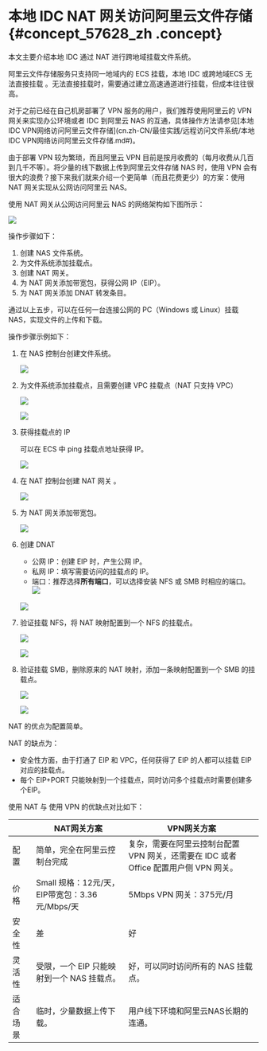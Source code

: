 # 本地 IDC NAT 网关访问阿里云文件存储 {#concept_57628_zh .concept}

本文主要介绍本地 IDC 通过 NAT 进行跨地域挂载文件系统。

阿里云文件存储服务只支持同一地域内的 ECS 挂载，本地 IDC 或跨地域ECS 无法直接挂载 。无法直接挂载时，需要通过建立高速通道进行挂载，但成本往往很高。

对于之前已经在自己机房部署了 VPN 服务的用户，我们推荐使用阿里云的 VPN 网关来实现办公环境或者 IDC 到阿里云 NAS 的互通，具体操作方法请参见[本地IDC VPN网络访问阿里云文件存储](cn.zh-CN/最佳实践/远程访问文件系统/本地IDC VPN网络访问阿里云文件存储.md#)。

由于部署 VPN 较为繁琐，而且阿里云 VPN 目前是按月收费的（每月收费从几百到几千不等）。将少量的线下数据上传到阿里云文件存储 NAS 时，使用 VPN 会有很大的浪费？接下来我们就来介绍一个更简单（而且花费更少）的方案：使用 NAT 网关实现从公网访问阿里云 NAS。

使用 NAT 网关从公网访问阿里云 NAS 的网络架构如下图所示：

![](http://static-aliyun-doc.oss-cn-hangzhou.aliyuncs.com/assets/img/18706/155488984613110_zh-CN.png)

操作步骤如下：

1.  创建 NAS 文件系统。
2.  为文件系统添加挂载点。
3.  创建 NAT 网关。
4.  为 NAT 网关添加带宽包，获得公网 IP（EIP）。
5.  为 NAT 网关添加 DNAT 转发条目。

通过以上五步，可以在任何一台连接公网的 PC（Windows 或 Linux）挂载 NAS，实现文件的上传和下载。

操作步骤示例如下：

1.  在 NAS 控制台创建文件系统。

    ![](http://static-aliyun-doc.oss-cn-hangzhou.aliyuncs.com/assets/img/18706/155488984613111_zh-CN.png)

2.  为文件系统添加挂载点，且需要创建 VPC 挂载点（NAT 只支持 VPC）

    ![](http://static-aliyun-doc.oss-cn-hangzhou.aliyuncs.com/assets/img/18706/155488984613112_zh-CN.png)

    ![](http://static-aliyun-doc.oss-cn-hangzhou.aliyuncs.com/assets/img/18706/155488984613113_zh-CN.png)

3.  获得挂载点的 IP

    可以在 ECS 中 ping 挂载点地址获得 IP。

    ![](http://static-aliyun-doc.oss-cn-hangzhou.aliyuncs.com/assets/img/18706/155488984613114_zh-CN.png)

4.  在 NAT 控制台创建 NAT 网关 。

    ![](http://static-aliyun-doc.oss-cn-hangzhou.aliyuncs.com/assets/img/18706/155488984613115_zh-CN.png)

5.  为 NAT 网关添加带宽包。

    ![](http://static-aliyun-doc.oss-cn-hangzhou.aliyuncs.com/assets/img/18706/155488984613116_zh-CN.png)

6.  创建 DNAT

    -   公网 IP：创建 EIP 时，产生公网 IP。
    -   私网 IP：填写需要访问的挂载点的 IP。
    -   端口：推荐选择**所有端口**，可以选择安装 NFS 或 SMB 时相应的端口。
    ![](http://static-aliyun-doc.oss-cn-hangzhou.aliyuncs.com/assets/img/18706/155488984613117_zh-CN.png)

    ![](http://static-aliyun-doc.oss-cn-hangzhou.aliyuncs.com/assets/img/18706/155488984613118_zh-CN.png)

7.  验证挂载 NFS，将 NAT 映射配置到一个 NFS 的挂载点。

    ![](http://static-aliyun-doc.oss-cn-hangzhou.aliyuncs.com/assets/img/18706/155488984813119_zh-CN.png)

    ![](http://static-aliyun-doc.oss-cn-hangzhou.aliyuncs.com/assets/img/18706/155488984813120_zh-CN.png)

8.  验证挂载 SMB，删除原来的 NAT 映射，添加一条映射配置到一个 SMB 的挂载点。

    ![](http://static-aliyun-doc.oss-cn-hangzhou.aliyuncs.com/assets/img/18706/155488984813121_zh-CN.png)

     ![](http://static-aliyun-doc.oss-cn-hangzhou.aliyuncs.com/assets/img/18706/155488984813122_zh-CN.png)


NAT 的优点为配置简单。

NAT 的缺点为：

-   安全性方面，由于打通了 EIP 和 VPC，任何获得了 EIP 的人都可以挂载 EIP 对应的挂载点。
-   每个 EIP+PORT 只能映射到一个挂载点，同时访问多个挂载点时需要创建多个EIP。

使用 NAT 与 使用 VPN 的优缺点对比如下：

| |NAT网关方案|VPN网关方案|
|--|-------|-------|
|配置|简单，完全在阿里云控制台完成|复杂，需要在阿里云控制台配置 VPN 网关，还需要在 IDC 或者 Office 配置用户侧 VPN 网关。|
|价格|Small 规格：12元/天，EIP带宽包：3.36元/Mbps/天|5Mbps VPN 网关：375元/月|
|安全性|差|好|
|灵活性|受限，一个 EIP 只能映射到一个 NAS 挂载点。|好，可以同时访问所有的 NAS 挂载点。|
|适合场景|临时，少量数据上传下载。|用户线下环境和阿里云NAS长期的连通。|


